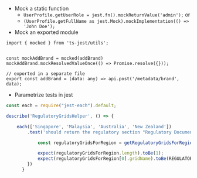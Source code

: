 * Mock a static function
  * ```UserProfile.getUserRole = jest.fn().mockReturnValue('admin');``` or
  * ```(UserProfile.getFullName as jest.Mock).mockImplementation(() => 'John Doe');```
* Mock an exported module
 ```
 import { mocked } from 'ts-jest/utils';
 
 
 const mockAddBrand = mocked(addBrand)
 mockAddBrand.mockResolvedValueOnce(() => Promise.resolve({}));
 
 // exported in a separate file
 export const addBrand = (data: any) => api.post('/metadata/brand', data);
```
* Parametrize tests in jest
```javascript
const each = require("jest-each").default;

describe('RegulatoryGridsHelper', () => {

    each(['Singapore', 'Malaysia', 'Australia', 'New Zealand'])
        .test('should return the regulatory section "Regulatory Documents" for the region "%s"', (region: string) => {

            const regulatoryGridsForRegion = getRegulatoryGridsForRegion(regulatoryData, productMetadataWithRegulatory, region);

            expect(regulatoryGridsForRegion.length).toBe(1);
            expect(regulatoryGridsForRegion[0].gridName).toBe(REGULATORY_GRID_NAMES.REGULATORY_DOCUMENTS);
        })
      }
```
